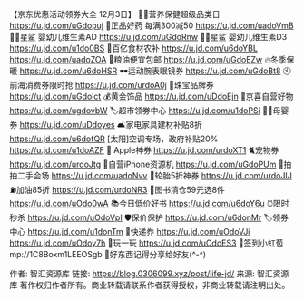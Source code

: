 【京东优惠活动领券大全 12月3日】
👍🏻营养保健超级品类日
https://u.jd.com/uGdopuj
💊正品好药 每满300减50
https://u.jd.com/uadoVmB
👶🏻星鲨 婴幼儿维生素AD
https://u.jd.com/uGdoRnw
👶🏻星鲨 婴幼儿维生素D3
https://u.jd.com/u1do0BS
🥩百亿食材农补
https://u.jd.com/u6doYBL
https://u.jd.com/uadoZOA
🍚粮油便宜包邮
https://u.jd.com/uGdoEZw
🔥冬季保暖
https://u.jd.com/u6doHSR
🕶运动腕表眼镜券
https://u.jd.com/uGdoBt8
🕙前海消费券限时抢
https://u.jd.com/urdoA0j
💎珠宝品牌券
https://u.jd.com/uGdolct
💰黄金饰品
https://u.jd.com/uDdoEjn
🏪京喜自营好物
https://u.jd.com/ugdovbW
🏷超市领劵中心
https://u.jd.com/u1doPSi
👶🏻母婴券
https://u.jd.com/uDdoyes
🛋家电家具建材补贴8折
https://u.jd.com/u6dofQR
[太阳]空调专场，政府补贴20%
https://u.jd.com/u1doAZF
 Apple神券
https://u.jd.com/urdoXT1
🐈宠物券
https://u.jd.com/urdoJtg
📱自营iPhone资源机
https://u.jd.com/uGdoPUm
📱拍拍二手会场
https://u.jd.com/uadoNvv
🛞轮胎5折神券
https://u.jd.com/urdoJIJ
⛽加油85折
https://u.jd.com/urdoNR3
📖图书清仓59元选8件
https://u.jd.com/uOdo0wA
📚今日低价好书
https://u.jd.com/u6doY6u
⏰限时秒杀
https://u.jd.com/uOdoVpI
🛡保价保护
https://u.jd.com/u6donMr
🏷领券中心
https://u.jd.com/u1donTm
🚚快递奍
https://u.jd.com/uOdoVJi
https://u.jd.com/uOdoy7h
🎰玩一玩
https://u.jd.com/uOdoES3
🧧签到小虹苞
mp://1C8Boxm1LEEOSgb
🌟好东西记得分享给好友(^-^)


作者: 智汇资源库
链接: https://blog.0306099.xyz/post/life-jd/
来源: 智汇资源库
著作权归作者所有。商业转载请联系作者获得授权，非商业转载请注明出处。
